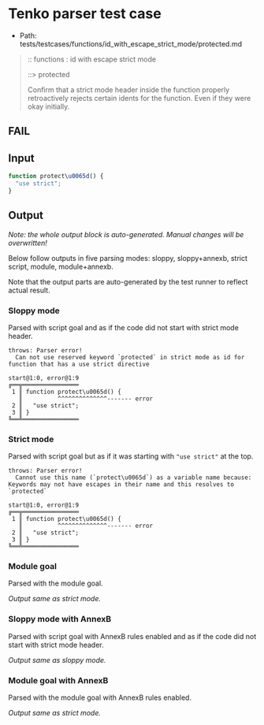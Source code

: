 # Tenko parser test case

- Path: tests/testcases/functions/id_with_escape_strict_mode/protected.md

> :: functions : id with escape strict mode
>
> ::> protected
>
> Confirm that a strict mode header inside the function properly retroactively rejects certain idents for the function. Even if they were okay initially.

## FAIL

## Input

`````js
function protect\u0065d() {
  "use strict";
}
`````

## Output

_Note: the whole output block is auto-generated. Manual changes will be overwritten!_

Below follow outputs in five parsing modes: sloppy, sloppy+annexb, strict script, module, module+annexb.

Note that the output parts are auto-generated by the test runner to reflect actual result.

### Sloppy mode

Parsed with script goal and as if the code did not start with strict mode header.

`````
throws: Parser error!
  Can not use reserved keyword `protected` in strict mode as id for function that has a use strict directive

start@1:0, error@1:9
╔══╦════════════════
 1 ║ function protect\u0065d() {
   ║          ^^^^^^^^^^^^^^------- error
 2 ║   "use strict";
 3 ║ }
╚══╩════════════════

`````

### Strict mode

Parsed with script goal but as if it was starting with `"use strict"` at the top.

`````
throws: Parser error!
  Cannot use this name (`protect\u0065d`) as a variable name because: Keywords may not have escapes in their name and this resolves to `protected`

start@1:0, error@1:9
╔══╦════════════════
 1 ║ function protect\u0065d() {
   ║          ^^^^^^^^^^^^^^------- error
 2 ║   "use strict";
 3 ║ }
╚══╩════════════════

`````

### Module goal

Parsed with the module goal.

_Output same as strict mode._

### Sloppy mode with AnnexB

Parsed with script goal with AnnexB rules enabled and as if the code did not start with strict mode header.

_Output same as sloppy mode._

### Module goal with AnnexB

Parsed with the module goal with AnnexB rules enabled.

_Output same as strict mode._
